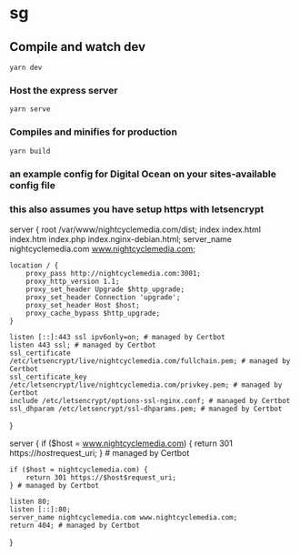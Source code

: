 # sg

## Compile and watch dev
```
yarn dev
```

### Host the express server
```
yarn serve
```

### Compiles and minifies for production
```
yarn build
```

### an example config for Digital Ocean on your sites-available config file
### this also assumes you have setup https with letsencrypt

server {
    root /var/www/nightcyclemedia.com/dist;
    index index.html index.htm index.php index.nginx-debian.html;
    server_name nightcyclemedia.com www.nightcyclemedia.com;
	
    location / {
        proxy_pass http://nightcyclemedia.com:3001;
        proxy_http_version 1.1;
        proxy_set_header Upgrade $http_upgrade;
        proxy_set_header Connection 'upgrade';
        proxy_set_header Host $host;
        proxy_cache_bypass $http_upgrade;
    }

    listen [::]:443 ssl ipv6only=on; # managed by Certbot
    listen 443 ssl; # managed by Certbot
    ssl_certificate /etc/letsencrypt/live/nightcyclemedia.com/fullchain.pem; # managed by Certbot
    ssl_certificate_key /etc/letsencrypt/live/nightcyclemedia.com/privkey.pem; # managed by Certbot
    include /etc/letsencrypt/options-ssl-nginx.conf; # managed by Certbot
    ssl_dhparam /etc/letsencrypt/ssl-dhparams.pem; # managed by Certbot
}

server {
    if ($host = www.nightcyclemedia.com) {
        return 301 https://$host$request_uri;
    } # managed by Certbot


    if ($host = nightcyclemedia.com) {
        return 301 https://$host$request_uri;
    } # managed by Certbot

    listen 80;
    listen [::]:80;
    server_name nightcyclemedia.com www.nightcyclemedia.com;
    return 404; # managed by Certbot
}

